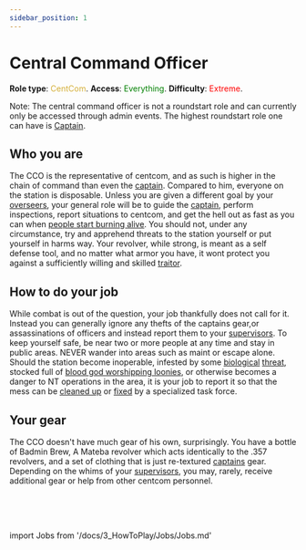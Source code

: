 ```yaml
---
sidebar_position: 1
---
```


# Central Command Officer
**Role type**: <font color="#D4AF37">CentCom</font>. **Access**: <font color="green">Everything</font>. **Difficulty**: <font color="Red">Extreme</font>.



Note: The central command officer is not a roundstart role and can currently only be accessed through admin events. The highest roundstart role one can have is [Captain](\3_HowToPlay\Jobs\Command_roles\Captain.md).


## Who you are

The CCO is the representative of centcom, and as such is higher in the chain of command than even the [captain](\3_HowToPlay\Jobs\Command_roles\Captain.md). Compared to him, everyone on the station is disposable. Unless you are given a different goal by your [overseers](\3_HowToPlay\Jobs\Protagonist_roles\Special\Admin.md), your general role will be to guide the [captain](\3_HowToPlay\Jobs\Command_roles\Captain.md), perform inspections, report situations to centcom, and get the hell out as fast as you can when [people start burning alive](\3_HowToPlay\Guides\General_guides\Battle-royale.md). You should not, under any circumstance, try and apprehend threats to the station yourself or put yourself in harms way. Your revolver, while strong, is meant as a self defense tool, and no matter what armor you have, it wont protect you against a sufficiently willing and skilled [traitor](\3_HowToPlay\Jobs\Antagonist_roles\Traitor.md).



## How to do your job

While combat is out of the question, your job thankfully does not call for it. Instead you can generally ignore any thefts of the captains gear,or assassinations of officers and instead report them to your [supervisors](\3_HowToPlay\Jobs\Protagonist_roles\Special\Admin.md). To keep yourself safe, be near two or more people at any time and stay in public areas. NEVER wander into areas such as maint or escape alone. Should the station become inoperable, infested by some [biological](\3_HowToPlay\Jobs\Antagonist_roles\Blob.md) [threat](\3_HowToPlay\Jobs\Antagonist_roles\Xenomorph.md), stocked full of [blood god worshipping loonies](Blood-cult.md), or otherwise becomes a danger to NT operations in the area, it is your job to report it so that the mess can be [cleaned up](\3_HowToPlay\Jobs\Protagonist_roles\Centcom_roles\Death-Squad.md) or [fixed](\3_HowToPlay\Jobs\Protagonist_roles\Centcom_roles\Emergency-Response-Team.md) by a specialized task force.



## Your gear

The CCO doesn't have much gear of his own, surprisingly. You have a bottle of Badmin Brew, A Mateba revolver which acts identically to the .357 revolvers, and a set of clothing that is just re-textured [captains](\3_HowToPlay\Jobs\Command_roles\Captain.md) gear. Depending on the whims of your [supervisors](\3_HowToPlay\Jobs\Protagonist_roles\Special\Admin.md), you may, rarely, receive additional gear or help from other centcom personnel.

  <br/>
<br/>
<br/>

import Jobs from '/docs/3_HowToPlay/Jobs/Jobs.md'

<Jobs />

